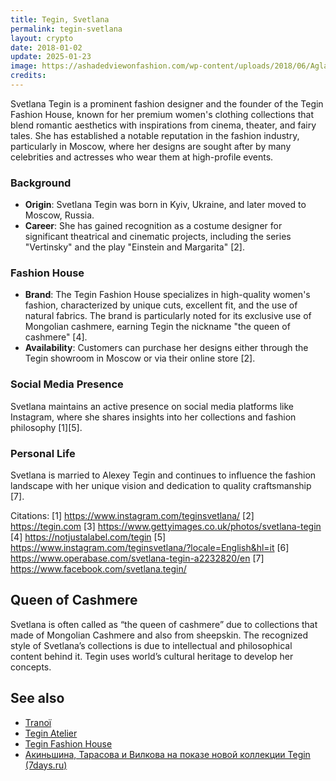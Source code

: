 ```yaml
---
title: Tegin, Svetlana
permalink: tegin-svetlana
layout: crypto
date: 2018-01-02
update: 2025-01-23
image: https://ashadedviewonfashion.com/wp-content/uploads/2018/06/Aglaya-Tarasova-with-Svetlana-Tegin.png
credits:
---
```


Svetlana Tegin is a prominent fashion designer and the founder of the Tegin Fashion House, known for her premium women's clothing collections that blend romantic aesthetics with inspirations from cinema, theater, and fairy tales. She has established a notable reputation in the fashion industry, particularly in Moscow, where her designs are sought after by many celebrities and actresses who wear them at high-profile events.

### Background
- **Origin**: Svetlana Tegin was born in Kyiv, Ukraine, and later moved to Moscow, Russia.
- **Career**: She has gained recognition as a costume designer for significant theatrical and cinematic projects, including the series "Vertinsky" and the play "Einstein and Margarita" [2].

### Fashion House
- **Brand**: The Tegin Fashion House specializes in high-quality women's fashion, characterized by unique cuts, excellent fit, and the use of natural fabrics. The brand is particularly noted for its exclusive use of Mongolian cashmere, earning Tegin the nickname "the queen of cashmere" [4].
- **Availability**: Customers can purchase her designs either through the Tegin showroom in Moscow or via their online store [2].

### Social Media Presence
Svetlana maintains an active presence on social media platforms like Instagram, where she shares insights into her collections and fashion philosophy [1][5].

### Personal Life
Svetlana is married to Alexey Tegin and continues to influence the fashion landscape with her unique vision and dedication to quality craftsmanship [7].

Citations:
[1] https://www.instagram.com/teginsvetlana/
[2] https://tegin.com
[3] https://www.gettyimages.co.uk/photos/svetlana-tegin
[4] https://notjustalabel.com/tegin
[5] https://www.instagram.com/teginsvetlana/?locale=English&hl=it
[6] https://www.operabase.com/svetlana-tegin-a2232820/en
[7] https://www.facebook.com/svetlana.tegin/

## Queen of Cashmere

Svetlana is often called as “the queen of cashmere” due to collections that made of Mongolian Cashmere and also from sheepskin. The recognized style of Svetlana’s collections is due to intellectual and philosophical content behind it. Tegin uses world’s cultural heritage to develop her concepts.

## See also

+ [Tranoï](tranoi)
+ [Tegin Atelier](tegin-atelier)
+ [Tegin Fashion House](tegin-fashion-house)
+ [Акиньшина, Тарасова и Вилкова на показе новой коллекции Tegin (7days.ru)](https://7days.ru/stars/chronic/akinshina-tarasova-i-vilkova-na-pokaze-novoy-kollektsii-tegin.htm#ixzz5XWji8QPs)
